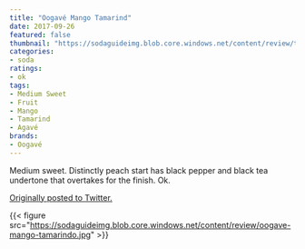 ```yaml
---
title: "Oogavé Mango Tamarind"
date: 2017-09-26
featured: false
thumbnail: "https://sodaguideimg.blob.core.windows.net/content/review/thumbs/oogave-mango-tamarindo.jpg"
categories:
- soda
ratings:
- ok
tags:
- Medium Sweet
- Fruit
- Mango
- Tamarind
- Agavé
brands:
- Oogavé
---
```


Medium sweet. Distinctly peach start has black pepper and black tea undertone that overtakes for the finish. Ok.

[Originally posted to Twitter.](https://twitter.com/Cavorter/status/912744899673509888)

{{< figure src="https://sodaguideimg.blob.core.windows.net/content/review/oogave-mango-tamarindo.jpg" >}}
